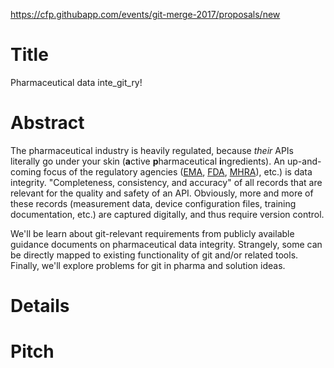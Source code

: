 https://cfp.githubapp.com/events/git-merge-2017/proposals/new

# Title

Pharmaceutical data inte_git_ry!

# Abstract

The pharmaceutical industry is heavily regulated, because _their_ APIs literally go under your skin (**a**ctive **p**harmaceutical **i**ngredients). An up-and-coming focus of the regulatory agencies ([EMA](http://www.ema.europa.eu/ema/index.jsp?curl=pages/regulation/q_and_a/q_and_a_detail_000027.jsp#section16), [FDA](https://www.regulations.gov/document?D=FDA-2016-D-1113-0002), [MHRA](https://www.gov.uk/government/publications/good-manufacturing-practice-data-integrity-definitions)), etc.) is data integrity. "Completeness, consistency, and accuracy" of all records that are relevant for the quality and safety of an API. Obviously, more and more of these records (measurement data, device configuration files, training documentation, etc.) are captured digitally, and thus require version control.

We'll be learn about git-relevant requirements from publicly available guidance documents on pharmaceutical data integrity. Strangely, some can be directly mapped to existing functionality of git and/or related tools. Finally, we'll explore problems for git in pharma and solution ideas.

# Details



# Pitch



